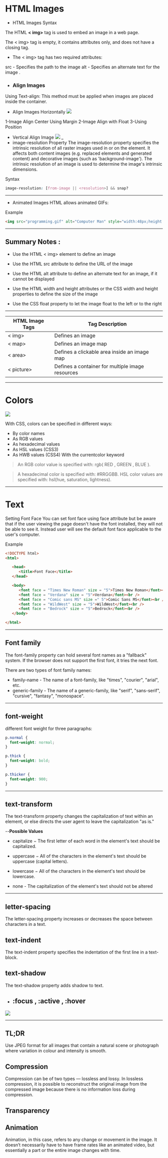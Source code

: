 # HTML Images

* HTML Images Syntax

The HTML **< img>** tag is used to embed an image in a web page.

The < img> tag is empty, it contains attributes only, and does not have a closing tag.

* The < img> tag has two required attributes:


src - Specifies the path to the image
alt - Specifies an alternate text for the image .

* ### Align Images
Using Text-align: This method must be applied when images are placed inside the container.
* Align Images Horizontally
![](https://www.tutorialmines.net/wp-content/uploads/2018/02/align-image-horizontal.png)

1-Image Align Center Using Margin
2-Image Align with Float
3-Using Position

*  Vertical Align Image
![](https://www.tutorialmines.net/wp-content/uploads/2018/02/align-image-vertical.png)
_
* image-resolution Property
The image-resolution property specifies the intrinsic resolution of all raster images used in or on the element. It affects both content images (e.g. replaced elements and generated content) and decorative images (such as 'background-image'). The intrinsic resolution of an image is used to determine the image's intrinsic dimensions.

Syntax
```css
image-resolution: [from-image || <resolution>] && snap?
```
_______

* Animated Images
HTML allows animated GIFs:

Example
```html
<img src="programming.gif" alt="Computer Man" style="width:48px;height:48px;"> 
```
_______

## Summary Notes  :
* Use the HTML < img> element to define an image

* Use the HTML src attribute to define the URL of the image

* Use the HTML alt attribute to define an alternate text for an image, if it cannot be displayed

* Use the HTML width and height attributes or the CSS width and height properties to define the size of the image

* Use the CSS float property to let the image float to the left or to the right

___
HTML Image Tags|Tag	Description
----------------|-------------
< img> |	Defines an image
< map> |	Defines an image map
< area>	|Defines a clickable area inside an image map
< picture> |	Defines a container for multiple image resources
__________________________________

# Colors
![](https://th.bing.com/th/id/OIP.AWklo0mzR3uqf_swNsmOsAHaD4?pid=ImgDet&rs=1) 

With CSS, colors can be specified in different ways:

* By color names
* As RGB values
* As hexadecimal values
* As HSL values (CSS3)
* As HWB values (CSS4)
With the currentcolor keyword

> An RGB color value is specified with: rgb( RED , GREEN , BLUE ).

> A hexadecimal color is specified with: #RRGGBB.
>HSL color values are specified with: hsl(hue, saturation, lightness).

________
# Text
Setting Font Face
You can set font face using face attribute but be aware that if the user viewing the page doesn't have the font installed, they will not be able to see it. Instead user will see the default font face applicable to the user's computer.

Example
```html
<!DOCTYPE html>
<html>

   <head>
      <title>Font Face</title>
   </head>

   <body>
      <font face = "Times New Roman" size = "5">Times New Roman</font><br />
      <font face = "Verdana" size = "5">Verdana</font><br />
      <font face = "Comic sans MS" size =" 5">Comic Sans MS</font><br />
      <font face = "WildWest" size = "5">WildWest</font><br />
      <font face = "Bedrock" size = "5">Bedrock</font><br />
   </body>

</html>

```
_______
## Font family 
The font-family property can hold several font names as a 
"fallback" system. If the browser does not support the first 
font, it tries the next font.


There are two types of font family names:


* family-name - The name of a font-family, like "times", "courier", "arial", etc.
* generic-family - The name of a generic-family, like "serif", "sans-serif", "cursive", "fantasy", "monospace".
_________

## font-weight

 different font weight for three paragraphs:
```css
p.normal {
  font-weight: normal;
}

p.thick {
  font-weight: bold;
}

p.thicker {
  font-weight: 900;
}
```

______
## text-transform
The text-transform property changes the capitalization of text within an element, or else directs the user agent to leave the capitalization "as is."


--**Possible Values**

* capitalize − The first letter of each word in the element's text should be capitalized.

* uppercase − All of the characters in the element's text should be uppercase (capital letters).

* lowercase − All of the characters in the element's text should be lowercase.

* none - The capitalization of the element's text should not be altered
______
## letter-spacing
The letter-spacing property increases or decreases the space between characters in a text.

## text-indent 
The text-indent property specifies the indentation of the first line in a text-block.

## text-shadow
The text-shadow property adds shadow to text.

* ## :focus , :active , :hover
![](https://groups.drupal.org/files/6.buttons.png)
_______________________

## TL;DR
Use JPEG format for all images that contain a natural scene or photograph where variation in colour and intensity is smooth.

## Compression
Compression can be of two types — lossless and lossy. In lossless compression, it is possible to reconstruct the original image from the compressed image because there is no information loss during compression.

## Transparency 
## Animation
Animation, in this case, refers to any change or movement in the image. It doesn’t necessarily have to have frame rates like an animated video, but essentially a part or the entire image changes with time.